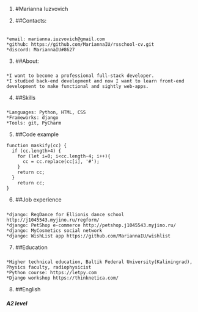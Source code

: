 1. #Marianna Iuzvovich

2. ##Contacts:
######
	*email: marianna.iuzvovich@gmail.com
	*github: https://github.com/MariannaIU/rsschool-cv.git
	*discord: MariannaIU#8627

3. ##About:
#####
	*I want to become a professional full-stack developer. 
	*I studied back-end development and now I want to learn front-end development to make functional and sightly web-apps.

4. ##Skills
#####
	*Languages: Python, HTML, CSS
	*Frameworks: django
	*Tools: git, PyCharm

5. ##Code example
```// return masked string
function maskify(cc) {
  if (cc.length>4) {
    for (let i=0; i<cc.length-4; i++){
      cc = cc.replace(cc[i], '#');
    }
    return cc;
  }
    return cc;
}
```

6. ##Job experience
#####
	*django: RegDance for Ellionis dance school http://j1045543.myjino.ru/regform/
	*django: PetShop e-commerce http://petshop.j1045543.myjino.ru/
	*django: MyCosmetics social network
	*django: WishList app https://github.com/MariannaIU/wishlist

7. ##Education
#####
	*Higher technical education, Baltik Federal University(Kaliningrad), Physics faculty, radiophysicist
	*Python course: https://letpy.com
	*Django workshop https://thinknetica.com/

8. ##English
##### A2 level
	



